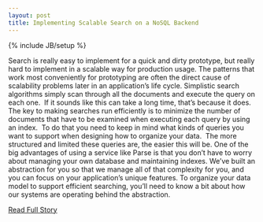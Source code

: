 ```yaml
---
layout: post
title: Implementing Scalable Search on a NoSQL Backend
---
```

{% include JB/setup %}<p>  Search is really easy to implement for a quick and dirty prototype, but really hard to implement in a scalable way for production usage.  The patterns that work most conveniently for prototyping are often the direct cause of scalability problems later in an application’s life cycle.  Simplistic search algorithms simply scan through all the documents and execute the query on each one.   If it sounds like this can take a long time, that’s because it does.  The key to making searches run efficiently is to minimize the number of documents that have to be examined when executing each query by using an index.   To do that you need to keep in mind what kinds of queries you want to support when designing how to organize your data.   The more structured and limited these queries are, the easier this will be.  One of the big advantages of using a service like Parse is that you don’t have to worry about managing your own database and maintaining indexes.  We’ve built an abstraction for you so that we manage all of that complexity for you, and you can focus on your application’s unique features.  To organize your data model to support efficient searching, you’ll need to know a bit about how our systems are operating behind the abstraction.<br />
<p><a href="http://blog.parse.com/2013/03/19/implementing-scalable-search-on-a-nosql-backend/">Read Full Story</a></p>

